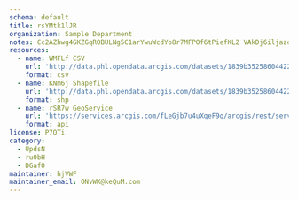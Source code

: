 ```yaml
---
schema: default
title: rsYMtk1lJR 
organization: Sample Department 
notes: Cc2AZhwg4GKZGqROBULNg5C1arYwuWcdYo8r7MFPOf6tPiefKL2 VAkDj6iljazomH3bpkvMsEqpND5X0XyxBvzQ8VFTemSyWT9h 
resources:
  - name: WMFLf CSV
    url: 'http://data.phl.opendata.arcgis.com/datasets/1839b35258604422b0b520cbb668df0d_0.csv'
    format: csv
  - name: KNm6j Shapefile
    url: 'http://data.phl.opendata.arcgis.com/datasets/1839b35258604422b0b520cbb668df0d_0.zip'
    format: shp
  - name: rSR7w GeoService
    url: 'https://services.arcgis.com/fLeGjb7u4uXqeF9q/arcgis/rest/services/Air_Monitoring_Stations/FeatureServer/0/query'
    format: api
license: P7OTi 
category:
  - UpdsN 
  - ru0bH 
  - DGafO 
maintainer: hjVWF  
maintainer_email: ONvWK@keQuM.com
---
```

